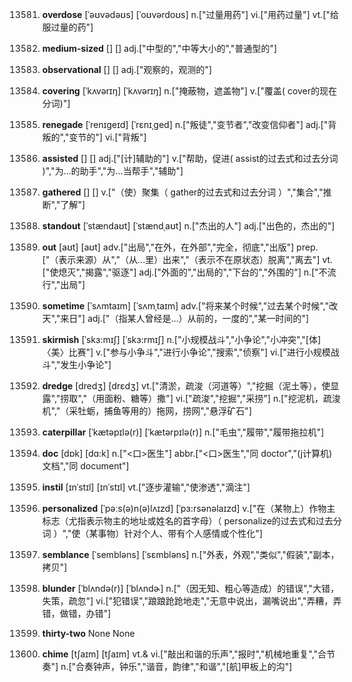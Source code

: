 13581. **overdose**
[ˈəʊvədəʊs]  [ˈoʊvərdoʊs]
n.["过量用药"]  vi.["用药过量"]  vt.["给服过量的药"]  

13582. **medium-sized**
[]  []
adj.["中型的","中等大小的","普通型的"]  

13583. **observational**
[]  []
adj.["观察的，观测的"]  

13584. **covering**
[ˈkʌvərɪŋ]  [ˈkʌvərɪŋ]
n.["掩蔽物，遮盖物"]  v.["覆盖( cover的现在分词)"]  

13585. **renegade**
[ˈrenɪgeɪd]  [ˈrɛnɪˌɡed]
n.["叛徒","变节者","改变信仰者"]  adj.["背叛的","变节的"]  vi.["背叛"]  

13586. **assisted**
[]  []
adj.["[计]辅助的"]  v.["帮助，促进( assist的过去式和过去分词 )","为…的助手","为…当帮手","辅助"]  

13587. **gathered**
[]  []
v.["（使）聚集（ gather的过去式和过去分词 ）","集合","推断","了解"]  

13588. **standout**
[ˈstændaʊt]  [ˈstændˌaʊt]
n.["杰出的人"]  adj.["出色的，杰出的"]  

13589. **out**
[aʊt]  [aʊt]
adv.["出局","在外，在外部","完全，彻底","出版"]  prep.["（表示来源）从","（从…里）出来","（表示不在原状态）脱离","离去"]  vt.["使熄灭","揭露","驱逐"]  adj.["外面的","出局的","下台的","外围的"]  n.["不流行","出局"]  

13590. **sometime**
[ˈsʌmtaɪm]  [ˈsʌmˌtaɪm]
adv.["将来某个时候","过去某个时候","改天","来日"]  adj.["（指某人曾经是…）从前的，一度的","某一时间的"]  

13591. **skirmish**
[ˈskɜ:mɪʃ]  [ˈskɜ:rmɪʃ]
n.["小规模战斗","小争论","小冲突","[体]〈美〉比赛"]  v.["参与小争斗","进行小争论","搜索","侦察"]  vi.["进行小规模战斗","发生小争论"]  

13592. **dredge**
[dredʒ]  [drɛdʒ]
vt.["清淤，疏浚（河道等）","挖掘（泥土等），使显露","捞取","（用面粉、糖等）撒"]  vi.["疏浚","挖掘","采捞"]  n.["挖泥机，疏浚机","（采牡蛎，捕鱼等用的）拖网，捞网","悬浮矿石"]  

13593. **caterpillar**
[ˈkætəpɪlə(r)]  [ˈkætərpɪlə(r)]
n.["毛虫","履带","履带拖拉机"]  

13594. **doc**
[dɒk]  [dɑ:k]
n.["<口>医生"]  abbr.["<口>医生","同 doctor","(j计算机) 文档","同 document"]  

13595. **instil**
[ɪnˈstɪl]  [ɪnˈstɪl]
vt.["逐步灌输","使渗透","滴注"]  

13596. **personalized**
[ˈpəːs(ə)n(ə)lʌɪzd]  [ˈpɜ:rsənəlaɪzd]
v.["在（某物上）作物主标志（尤指表示物主的地址或姓名的首字母）（ personalize的过去式和过去分词 ）","使（某事物）针对个人、带有个人感情或个性化"]  

13597. **semblance**
[ˈsembləns]  [ˈsɛmbləns]
n.["外表，外观","类似","假装","副本，拷贝"]  

13598. **blunder**
[ˈblʌndə(r)]  [ˈblʌndɚ]
n.["（因无知、粗心等造成）的错误","大错，失策，疏忽"]  vi.["犯错误","踉踉跄跄地走","无意中说出，漏嘴说出","弄糟，弄错，做错，办错"]  

13599. **thirty-two**
None
None

13600. **chime**
[tʃaɪm]  [tʃaɪm]
vt.& vi.["敲出和谐的乐声","报时","机械地重复","合节奏"]  n.["合奏钟声，钟乐","谐音，韵律","和谐","[航]甲板上的沟"]  

